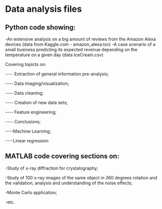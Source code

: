 # Data analysis files

## Python code showing:
-An extensive analysis on a big amount of reviews from the Amazon Alexa devices (data from Kaggle.com - amazon_alexa.tsv)
-A case scenario of a small business predicting its expected revenue depending on the temperature on a given day (data IceCream.csv)

Covering topicts on:

---- Extraction of general information pre-analysis;

---- Data imaging/visualization;

---- Data cleaning;

---- Creation of new data sets;

---- Feature engineering;

---- Conclusions;

----Machine Learning;

----Linear regression

## MATLAB code covering sections on:

-Study of x-ray diffraction for crystalography;

-Study of 100 x-ray images of the same object in 360 degrees rotation and the validation, analysis and understanding of the noise effects; 

-Monte Carlo application;

-etc.
